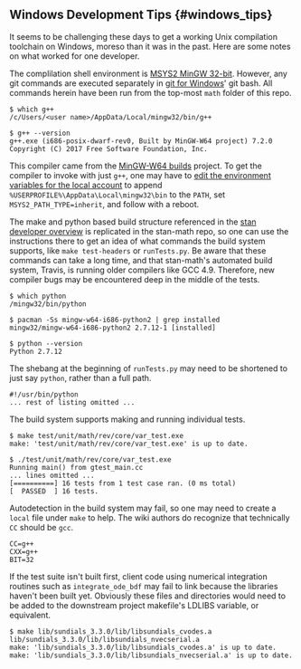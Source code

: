 ## Windows Development Tips {#windows_tips}

It seems to be challenging these days to get a working Unix compilation toolchain on Windows, moreso than it was in the past. Here are some notes on what worked for one developer.

The complilation shell environment is [MSYS2 MinGW 32-bit](http://www.msys2.org/). However, any git commands are executed separately in [git for Windows](https://git-scm.com/download/win)' git bash. All commands herein have been run from the top-most `math` folder of this repo.

```
$ which g++
/c/Users/<user name>/AppData/Local/mingw32/bin/g++

$ g++ --version
g++.exe (i686-posix-dwarf-rev0, Built by MinGW-W64 project) 7.2.0
Copyright (C) 2017 Free Software Foundation, Inc.
```

This compiler came from the [MinGW-W64 builds](https://sourceforge.net/projects/mingw-w64/files/Toolchains%20targetting%20Win64/Personal%20Builds/mingw-builds/) project. To get the compiler to invoke with just `g++`, one may have to [edit the environment variables for the local account](https://superuser.com/a/989665/561353) to append `%USERPROFILE%\AppData\Local\mingw32\bin` to the `PATH`, set `MSYS2_PATH_TYPE=inherit`, and follow with a reboot.

The make and python based build structure referenced in the [stan developer overview](https://github.com/stan-dev/stan/wiki/Developer-process-overview) is replicated in the stan-math repo, so one can use the instructions there to get an idea of what commands the build system supports, like `make test-headers` or `runTests.py`. Be aware that these commands can take a long time, and that stan-math's automated build system, Travis, is running older compilers like GCC 4.9. Therefore, new compiler bugs may be encountered deep in the middle of the tests.

```
$ which python
/mingw32/bin/python

$ pacman -Ss mingw-w64-i686-python2 | grep installed
mingw32/mingw-w64-i686-python2 2.7.12-1 [installed]

$ python --version
Python 2.7.12
```
The shebang at the beginning of `runTests.py` may need to be shortened to just say `python`, rather than a full path.
```
#!/usr/bin/python
... rest of listing omitted ...
```
The build system supports making and running individual tests.
```
$ make test/unit/math/rev/core/var_test.exe
make: 'test/unit/math/rev/core/var_test.exe' is up to date.

$ ./test/unit/math/rev/core/var_test.exe
Running main() from gtest_main.cc
... lines omitted ...
[==========] 16 tests from 1 test case ran. (0 ms total)
[  PASSED  ] 16 tests.
```
Autodetection in the build system may fail, so one may need to create a `local` file under `make` to help. The wiki authors do recognize that technically `CC` should be `gcc`.
```
CC=g++
CXX=g++
BIT=32
```
If the test suite isn't built first, client code using numerical integration routines such as `integrate_ode_bdf` may fail to link because the libraries haven't been built yet. Obviously these files and directories would need to be added to the downstream project makefile's LDLIBS variable, or equivalent.
```
$ make lib/sundials_3.3.0/lib/libsundials_cvodes.a lib/sundials_3.3.0/lib/libsundials_nvecserial.a
make: 'lib/sundials_3.3.0/lib/libsundials_cvodes.a' is up to date.
make: 'lib/sundials_3.3.0/lib/libsundials_nvecserial.a' is up to date.
```
